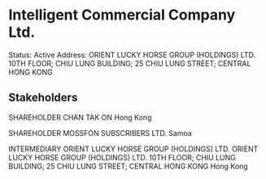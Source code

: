 # Intelligent Commercial Company Ltd.
Status: Active
Address: ORIENT LUCKY HORSE GROUP (HOLDINGS) LTD. 10TH FLOOR; CHIU LUNG BUILDING; 25 CHIU LUNG STREET; CENTRAL HONG KONG

## Stakeholders
SHAREHOLDER
CHAN TAK ON
Hong Kong


SHAREHOLDER
MOSSFON SUBSCRIBERS LTD.
Samoa


INTERMEDIARY
ORIENT LUCKY HORSE GROUP (HOLDINGS) LTD.
ORIENT LUCKY HORSE GROUP (HOLDINGS) LTD. 10TH FLOOR; CHIU LUNG BUILDING; 25 CHIU LUNG STREET; CENTRAL HONG KONG
Hong Kong



